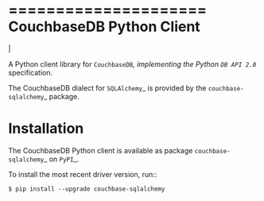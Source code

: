 =====================
CouchbaseDB Python Client
=====================

|

A Python client library for `CouchbaseDB`_, implementing the Python `DB API 2.0`_
specification.

The CouchbaseDB dialect for `SQLAlchemy`_ is provided by the `couchbase-sqlalchemy`_
package.

Installation
============

The CouchbaseDB Python client is available as package `couchbase-sqlalchemy`_ on `PyPI`_.

To install the most recent driver version, run::

    $ pip install --upgrade couchbase-sqlalchemy
